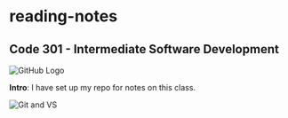 # reading-notes

## Code 301 - Intermediate Software Development

![GitHub Logo](https://smhttp-ssl-31623-sherocom.nexcesscdn.net/wp-content/uploads/2016/01/github-banner.png)

**Intro**: I have set up my repo for notes on this class.

![Git and VS ](https://andrewlock.net/content/images/2017/03/banner.PNG)

